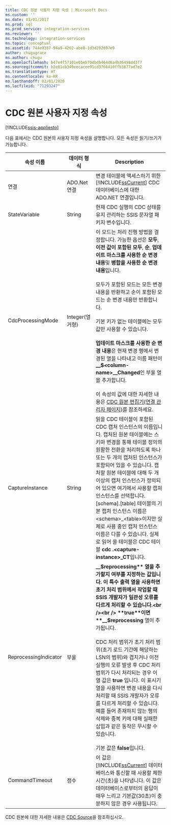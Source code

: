 ```yaml
---
title: CDC 원본 사용자 지정 속성 | Microsoft Docs
ms.custom: ''
ms.date: 03/01/2017
ms.prod: sql
ms.prod_service: integration-services
ms.reviewer: ''
ms.technology: integration-services
ms.topic: conceptual
ms.assetid: 744e9357-94a9-4202-abe8-1d3d202697e9
author: chugugrace
ms.author: chugu
ms.openlocfilehash: b47e4f57101e05eb70dbdb464d6a4b36498dd3f7
ms.sourcegitcommit: b2e81cb349eecacee91cd3766410ffb3677ad7e2
ms.translationtype: HT
ms.contentlocale: ko-KR
ms.lasthandoff: 02/01/2020
ms.locfileid: "71293247"
---
```

# <a name="cdc-source-custom-properties"></a>CDC 원본 사용자 지정 속성

[!INCLUDE[ssis-appliesto](../../includes/ssis-appliesto-ssvrpluslinux-asdb-asdw-xxx.md)]


  다음 표에서는 CDC 원본의 사용자 지정 속성을 설명합니다. 모든 속성은 읽기/쓰기가 가능합니다.  
  
|속성 이름|데이터 형식|Description|  
|-------------------|---------------|-----------------|  
|연결|ADO.Net 연결|변경 테이블에 액세스하기 위한 [!INCLUDE[ssCurrent](../../includes/sscurrent-md.md)] CDC 데이터베이스에 대한 ADO.NET 연결입니다.|  
|StateVariable|String|현재 CDC 실행의 CDC 상태를 유지 관리하는 SSIS 문자열 패키지 변수입니다.|  
|CdcProcessingMode|Integer(열거형)|이 모드는 처리 진행 방법을 결정합니다. 가능한 옵션은 **모두**, **이전 값이 포함된 모두**, **순**, **업데이트 마스크를 사용한 순 변경 내용**및 **병합을 사용한 순 변경 내용**입니다.<br /><br /> 모두가 포함된 모드는 모든 변경 내용을 반환하고 순이 포함된 모드는 순 변경 내용만 반환합니다.<br /><br /> 기본 키가 없는 테이블에는 모두 값만 사용할 수 있습니다.<br /><br /> **업데이트 마스크를 사용한 순 변경 내용**은 현재 변경 행에서 변경된 열을 나타내고 이름 패턴이 **__$\<column-name>\__Changed**인 부울 열을 추가합니다.<br /><br /> 이 속성의 값에 대한 자세한 내용은 [CDC 원본 편집기&#40;연결 관리자 페이지&#41;](../../integration-services/data-flow/cdc-source-editor-connection-manager-page.md)를 참조하세요.|  
|CaptureInstance|String|읽을 CDC 테이블이 포함된 CDC 캡처 인스턴스의 이름입니다. 캡처된 원본 테이블에는 스키마 변경을 통해 테이블 정의의 원활한 전환을 처리하도록 하나 또는 두 개의 캡처된 인스턴스가 포함되어 있을 수 있습니다. 캡처할 원본 테이블에 대해 두 개 이상의 캡처 인스턴스가 정의되어 있으면 여기에서 사용할 캡처 인스턴스를 선택합니다. [schema].[table] 테이블의 기본 캡처 인스턴스 이름은 \<schema>_\<table>이지만 실제로 사용 중인 캡처 인스턴스 이름은 다를 수 있습니다. 실제로 읽어 올 테이블은 CDC 테이블 **cdc .\<capture-instance>_CT**입니다.|  
|ReprocessingIndicator|부울|**__$reprocessing** 열을 추가할지 여부를 지정하는 값입니다. 이 특수 출력 열을 사용하면 초기 처리 범위에서 작업할 때 SSIS 개발자가 일관성 오류를 다르게 처리할 수 있습니다.<br /><br /> **true**이면  **__$reprocessing** 열이 추가됩니다.<br /><br /> CDC 처리 범위가 초기 처리 범위(초기 로드 기간에 해당하는 LSN의 범위)와 겹치거나 이전 실행의 오류 발생 후 CDC 처리 범위가 다시 처리되는 경우 이 열 값은 **true** 입니다. 이 표시기 열을 사용하면 변경 내용을 다시 처리할 때 SSIS 개발자가 오류를 다르게 처리할 수 있습니다. 예를 들어 존재하지 않는 행의 삭제와 중복 키에 대해 실패한 삽입과 같은 동작은 무시할 수 있습니다.<br /><br /> 기본 값은 **false**입니다.|  
|CommandTimeout|정수|이 값은 [!INCLUDE[ssCurrent](../../includes/sscurrent-md.md)] 데이터베이스와 통신할 때 사용할 제한 시간(초)을 나타냅니다. 이 값은 데이터베이스로부터의 응답이 매우 느리고 기본값(30초)이 충분하지 않은 경우 사용됩니다.|  
  
 CDC 원본에 대한 자세한 내용은 [CDC Source](../../integration-services/data-flow/cdc-source.md)을 참조하십시오.  
  
  
